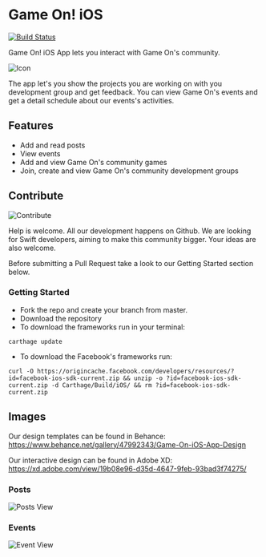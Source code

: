 # Game On! iOS

[![Build Status](https://travis-ci.org/gameonhack/gameon-ios.svg?branch=master)](https://travis-ci.org/gameonhack/gameon-ios)

Game On! iOS App lets you interact with Game On's community.

![Icon](https://mir-s3-cdn-cf.behance.net/team/138/8edafc120645.588b08682581c.png)

 The app let's you show the projects you are working on with you development group and get feedback. You can view Game On's events and get a detail schedule about our events's activities.

## Features

* Add and read posts
* View events
* Add and view Game On's community games
* Join, create and view Game On's community development groups


## Contribute

![Contribute](https://d17oy1vhnax1f7.cloudfront.net/items/40273S1y1J3I2w272j3o/Monsters%20Group.png?v=8e933edb)

Help is welcome. All our development happens on Github.
We are looking for Swift developers, aiming to make this community bigger. Your ideas are also welcome.

 Before submitting a Pull Request take a look to our Getting Started section below.

### Getting Started

* Fork the repo and create your branch from master.
* Download the repository
* To download the frameworks run in your terminal:
```
carthage update
```
* To download the Facebook's frameworks run:
```
curl -O https://origincache.facebook.com/developers/resources/?id=facebook-ios-sdk-current.zip && unzip -o ?id=facebook-ios-sdk-current.zip -d Carthage/Build/iOS/ && rm ?id=facebook-ios-sdk-current.zip
```

## Images

Our design templates can be found in Behance: https://www.behance.net/gallery/47992343/Game-On-iOS-App-Design

Our interactive design can be found in Adobe XD:
https://xd.adobe.com/view/19b08e96-d35d-4647-9feb-93bad3f74275/

### Posts

![Posts View](https://mir-s3-cdn-cf.behance.net/project_modules/disp/c2e01647992343.588b038bb406d.png)

### Events

![Event View](https://mir-s3-cdn-cf.behance.net/project_modules/disp/d4800447992343.588b038bb2300.png)
